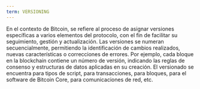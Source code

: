 ```yaml
---
term: VERSIONING
---
```


En el contexto de Bitcoin, se refiere al proceso de asignar versiones específicas a varios elementos del protocolo, con el fin de facilitar su seguimiento, gestión y actualización. Las versiones se numeran secuencialmente, permitiendo la identificación de cambios realizados, nuevas características o correcciones de errores. Por ejemplo, cada bloque en la blockchain contiene un número de versión, indicando las reglas de consenso y estructuras de datos aplicadas en su creación. El versionado se encuentra para tipos de script, para transacciones, para bloques, para el software de Bitcoin Core, para comunicaciones de red, etc.